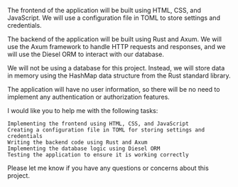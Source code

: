 

The frontend of the application will be built using HTML, CSS, and JavaScript. We will use a configuration file in TOML to store settings and credentials.

The backend of the application will be built using Rust and Axum. We will use the Axum framework to handle HTTP requests and responses, and we will use the Diesel ORM to interact with our database.

We will not be using a database for this project. Instead, we will store data in memory using the HashMap data structure from the Rust standard library.

The application will have no user information, so there will be no need to implement any authentication or authorization features.

I would like you to help me with the following tasks:

    Implementing the frontend using HTML, CSS, and JavaScript
    Creating a configuration file in TOML for storing settings and credentials
    Writing the backend code using Rust and Axum
    Implementing the database logic using Diesel ORM
    Testing the application to ensure it is working correctly

Please let me know if you have any questions or concerns about this project. 